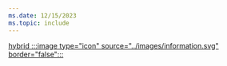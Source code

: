 ```yaml
---
ms.date: 12/15/2023
ms.topic: include
---
```


[hybrid :::image type="icon" source="../images/information.svg" border="false":::](../../how-it-works.md "For organizations using Active Directory identities synchronized to Microsoft Entra ID. Device management is usually done via Group Policy or Intune/MDM")
